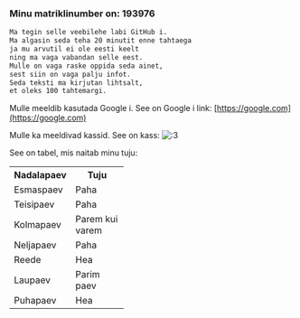 
### Minu matriklinumber on: 193976

```markdown
Ma tegin selle veebilehe labi GitHub i. 
Ma algasin seda teha 20 minutit enne tahtaega 
ja mu arvutil ei ole eesti keelt 
ning ma vaga vabandan selle eest. 
Mulle on vaga raske oppida seda ainet, 
sest siin on vaga palju infot. 
Seda teksti ma kirjutan lihtsalt, 
et oleks 100 tahtemargi.
```
Mulle meeldib kasutada Google i. See on Google i link:
[https://google.com](https://google.com)

Mulle ka meeldivad kassid. See on kass:
![:3](https://i.mycdn.me/i?r=AyH4iRPQ2q0otWIFepML2LxRDY7DZDs86ohgGca_fK1rpw)

See on tabel, mis naitab minu tuju:
<table style="width:40%">
  <tr>
    <th>Nadalapaev</th>
    <th>Tuju</th> 
  </tr>
  <tr>
    <td>Esmaspaev</td>
    <td>Paha</td>
  </tr>
  <tr>
    <td>Teisipaev</td>
    <td>Paha</td>
  </tr>
  <tr>
    <td>Kolmapaev</td>
    <td>Parem kui varem</td>
  </tr>
  <tr>
    <td>Neljapaev</td>
    <td>Paha</td>
  </tr>
  <tr>
    <td>Reede</td>
    <td>Hea</td>
  </tr>
  <tr>
    <td>Laupaev</td>
    <td>Parim paev</td>
  </tr>
   <tr>
    <td>Puhapaev</td>
    <td>Hea</td>
  </tr>
</table>

